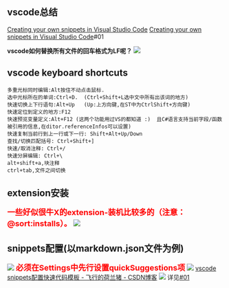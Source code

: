 ## vscode总结

[Creating your own snippets in Visual Studio Code](https://code.visualstudio.com/docs/editor/userdefinedsnippets)
[Creating your own snippets in Visual Studio Code](https://code.visualstudio.com/docs/editor/userdefinedsnippets#_variables)<a id=1>#01</a>

**vscode如何替换所有文件的回车格式为LF呢？**
![](https://img2018.cnblogs.com/blog/1588269/201903/1588269-20190306102751106-2094259365.jpg)

## vscode keyboard shortcuts

```plain
多重光标同时编辑:Alt按住不动点击鼠标.
选中光标所在的单词:Ctrl+D.  (Ctrl+Shift+L选中文中所有出该词的地方)
快速切换上下行语句:Alt+Up   (Up:上方向键,在ST中为CtrlShift+方向键)
快速定位到定义的地方:F12
快速预览变量定义:Alt+F12 (这两个功能用过VS的都知道 :)  且C#语言支持当前字段/函数被引用的信息,在ditor.referenceInfos可以设置)
快速复制当前行到上一行或下一行: Shift+Alt+Up/Down
查找/切换匹配括号: Ctrl+Shift+]
快速/取消注释: Ctrl+/
快速分屏编辑: Ctrl+\
alt+shift+a,块注释
ctrl+tab,文件之间切换
```

## extension安装

<font size="4" color=red><b>一些好似很牛X的extension-装机比较多的（注意：@sort:installs）。</b></font>
![](https://img2018.cnblogs.com/blog/1588269/201903/1588269-20190307160156591-1862028444.png)

## snippets配置(以markdown.json文件为例)

![](https://img2018.cnblogs.com/blog/1588269/201903/1588269-20190307163412075-31532592.png)
<font size="4" color=red><b>必须在Settings中先行设置quickSuggestions项</b></font>
![](https://img2018.cnblogs.com/blog/1588269/201903/1588269-20190307160141973-1609130360.png)
[vscode snippets配置快速代码模板 - 飞行的荷兰猪 - CSDN博客](https://blog.csdn.net/qq_31331027/article/details/84635553)
![](https://img2018.cnblogs.com/blog/1588269/201903/1588269-20190307164659653-76059906.png)
详见[#01](#1)